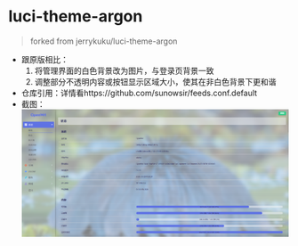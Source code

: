 # luci-theme-argon
> forked from jerrykuku/luci-theme-argon
* 跟原版相比：
    1. 将管理界面的白色背景改为图片，与登录页背景一致
    2. 调整部分不透明内容或按钮显示区域大小，使其在非白色背景下更和谐
* 仓库引用：详情看https://github.com/sunowsir/feeds.conf.default
* 截图：
    ![screenshot](./screenshot.png)
